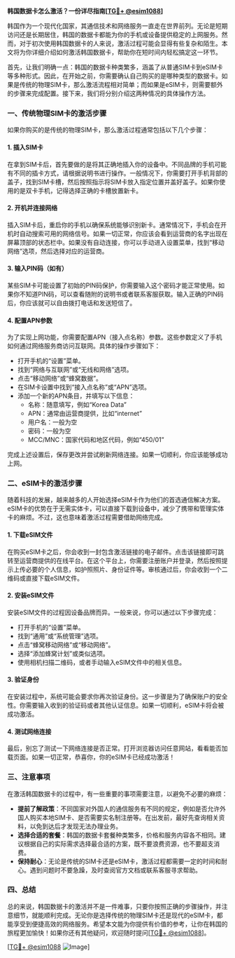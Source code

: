 **韩国数据卡怎么激活？一份详尽指南[[TG💪+ @esim1088](https://t.me/s/esim1088)]**

韩国作为一个现代化国家，其通信技术和网络服务一直走在世界前列。无论是短期访问还是长期居住，韩国的数据卡都能为你的手机或设备提供稳定的上网服务。然而，对于初次使用韩国数据卡的人来说，激活过程可能会显得有些复杂和陌生。本文将为你详细介绍如何激活韩国数据卡，帮助你在短时间内轻松搞定这一环节。

首先，让我们明确一点：韩国的数据卡种类繁多，涵盖了从普通SIM卡到eSIM卡等多种形式。因此，在开始之前，你需要确认自己购买的是哪种类型的数据卡。如果是传统的物理SIM卡，那么激活流程相对简单；而如果是eSIM卡，则需要额外的步骤来完成配置。接下来，我们将分别介绍这两种情况的具体操作方法。

### 一、传统物理SIM卡的激活步骤

如果你购买的是传统的物理SIM卡，那么激活过程通常包括以下几个步骤：

#### 1. 插入SIM卡
在拿到SIM卡后，首先要做的是将其正确地插入你的设备中。不同品牌的手机可能有不同的插卡方式，请根据说明书进行操作。一般情况下，你需要打开手机背部的盖子，找到SIM卡槽，然后按照指示将SIM卡放入指定位置并盖好盖子。如果你使用的是双卡手机，记得选择正确的卡槽放置新卡。

#### 2. 开机并连接网络
插入SIM卡后，重启你的手机以确保系统能够识别新卡。通常情况下，手机会在开机时自动搜索可用的网络信号。如果一切正常，你应该会看到运营商的名字出现在屏幕顶部的状态栏中。如果没有自动连接，你可以手动进入设置菜单，找到“移动网络”选项，然后选择对应的运营商。

#### 3. 输入PIN码（如有）
某些SIM卡可能设置了初始的PIN码保护，你需要输入这个密码才能正常使用。如果你不知道PIN码，可以查看随附的说明书或者联系客服获取。输入正确的PIN码后，你应该就可以自由拨打电话和发送短信了。

#### 4. 配置APN参数
为了实现上网功能，你需要配置APN（接入点名称）参数。这些参数定义了手机如何通过网络服务商访问互联网。具体的操作步骤如下：
- 打开手机的“设置”菜单。
- 找到“网络与互联网”或“无线和网络”选项。
- 点击“移动网络”或“蜂窝数据”。
- 在SIM卡设置中找到“接入点名称”或“APN”选项。
- 添加一个新的APN条目，并填写以下信息：
  - 名称：随意填写，例如“Korea Data”
  - APN：通常由运营商提供，比如“internet”
  - 用户名：一般为空
  - 密码：一般为空
  - MCC/MNC：国家代码和地区代码，例如“450/01”

完成上述设置后，保存更改并尝试刷新网络连接。如果一切顺利，你应该能够成功上网。

### 二、eSIM卡的激活步骤

随着科技的发展，越来越多的人开始选择eSIM卡作为他们的首选通信解决方案。eSIM卡的优势在于无需实体卡，可以直接下载到设备中，减少了携带和管理实体卡的麻烦。不过，这也意味着激活过程需要借助网络完成。

#### 1. 下载eSIM文件
在购买eSIM卡之后，你会收到一封包含激活链接的电子邮件。点击该链接即可跳转至运营商提供的在线平台。在这个平台上，你需要注册账户并登录，然后按照提示上传必要的个人信息，如护照照片、身份证件等。审核通过后，你会收到一个二维码或直接下载eSIM文件。

#### 2. 安装eSIM文件
安装eSIM文件的过程因设备品牌而异。一般来说，你可以通过以下步骤完成：
- 打开手机的“设置”菜单。
- 找到“通用”或“系统管理”选项。
- 点击“蜂窝移动网络”或“移动网络”。
- 选择“添加蜂窝计划”或类似选项。
- 使用相机扫描二维码，或者手动输入eSIM文件中的相关信息。

#### 3. 验证身份
在安装过程中，系统可能会要求你再次验证身份。这一步骤是为了确保账户的安全性。你需要输入收到的验证码或者其他认证信息。如果一切顺利，eSIM卡将会被成功激活。

#### 4. 测试网络连接
最后，别忘了测试一下网络连接是否正常。打开浏览器访问任意网站，看看能否加载页面。如果一切正常，恭喜你，你的eSIM卡已经成功激活！

### 三、注意事项

在激活韩国数据卡的过程中，有一些重要的事项需要注意，以避免不必要的麻烦：

- **提前了解政策**：不同国家对外国人的通信服务有不同的规定，例如是否允许外国人购买本地SIM卡、是否需要实名制注册等。在出发前，最好先查询相关资料，以免到达后才发现无法办理业务。
- **选择合适的套餐**：韩国的数据卡套餐种类繁多，价格和服务内容各不相同。建议根据自己的实际需求选择最合适的方案，既不要浪费资源，也不要超支消费。
- **保持耐心**：无论是传统的SIM卡还是eSIM卡，激活过程都需要一定的时间和耐心。遇到问题时不要急躁，及时查阅官方文档或联系客服寻求帮助。

### 四、总结

总的来说，韩国数据卡的激活并不是一件难事，只要你按照正确的步骤操作，并注意细节，就能顺利完成。无论你是选择传统的物理SIM卡还是现代的eSIM卡，都能享受到便捷高效的网络服务。希望本文能为你提供有价值的参考，让你在韩国的旅程更加愉快！如果你还有其他疑问，欢迎随时提问[[TG💪+ @esim1088](https://t.me/s/esim1088)]。

[[TG💪+ @esim1088](https://t.me/s/esim1088) ![Image](https://i.postimg.cc/4NQfJmqS/Snipaste-2025-05-13-00-14-12.png)]